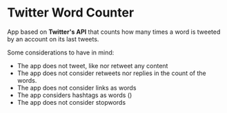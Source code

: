 # Twitter Word Counter
App based on **Twitter's API** that counts how many times a word is tweeted by an account on its last tweets. 

Some considerations to have in mind:

- The app does not tweet, like nor retweet any content
- The app does not consider retweets nor replies in the count of the words.
- The app does not consider links as words
- The app considers hashtags as words ()
- The app does not consider stopwords